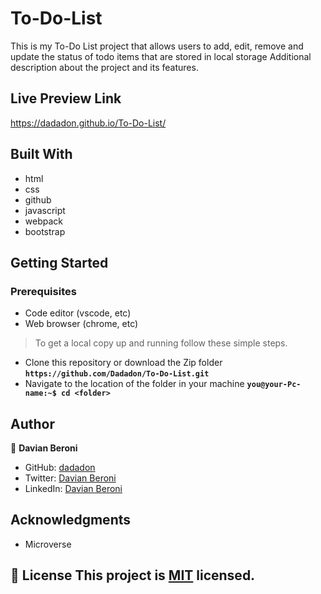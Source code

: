 # To-Do-List

 This is my To-Do List project that allows users to add, edit, remove and update the status of todo items that are stored in local storage
Additional description about the project and its features.

## Live Preview Link
https://dadadon.github.io/To-Do-List/

## Built With

- html
- css
- github
- javascript
- webpack
- bootstrap

## Getting Started

### Prerequisites
 - Code editor (vscode, etc)
 - Web browser (chrome, etc)

>To get a local copy up and running follow these simple steps.
 - Clone this repository or download the Zip folder
    **``https://github.com/Dadadon/To-Do-List.git``**
 - Navigate to the location of the folder in your machine
    **``you@your-Pc-name:~$ cd <folder>``**
 

## Author
👤 **Davian Beroni**

- GitHub: [dadadon](https://github.com/dadadon)
- Twitter: [Davian Beroni](https://twitter.com/davianberoni)
- LinkedIn: [Davian Beroni](https://www.linkedin.com/in/davian-beroni-502351b7/)



## Acknowledgments

- Microverse

## 📝 License This project is [MIT](./MIT.md) licensed.
